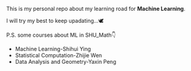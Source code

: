 This is my personal repo about my learning road for **Machine Learning**.

I will try my best to keep upadating...🕊




P.S. some courses about ML in SHU_Math👇

- Machine Learning-Shihui Ying
- Statistical Computation-Zhijie Wen
- Data Analysis and Geometry-Yaxin Peng



